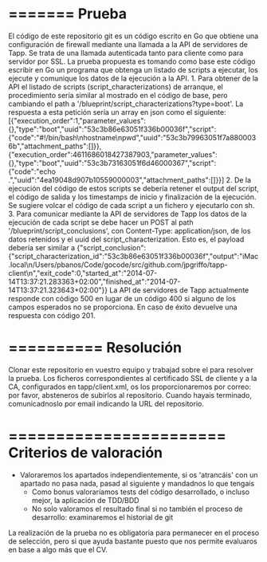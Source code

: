 =======
Prueba
=======
El código de este repositorio git es un código escrito en Go que obtiene una configuración de firewall mediante una llamada a la API de servidores de Tapp. Se trata de una llamada autenticada tanto para cliente como para servidor por SSL. La prueba propuesta es tomando como base este código escribir en Go un programa que obtenga un listado de scripts a ejecutar, los ejecute y comunique los datos de la ejecución a la API.
	1. Para obtener de la API el listado de scripts (script_characterizations) de arranque, el procedimiento sería similar al mostrado en el código de base, pero cambiando el path a '/blueprint/script_characterizations?type=boot'. La respuesta a esta petición sería un array en json como el siguiente:
		[{"execution_order":1,"parameter_values":{},"type":"boot","uuid":"53c3b86e63051f336b00036f","script":{"code":"#!/bin/bash\nhostname\npwd","uuid":"53c3b79963051f7a8800036b","attachment_paths":[]}},{"execution_order":4611686018427387903,"parameter_values":{},"type":"boot","uuid":"53c3b73163051f6d46000367","script":{"code":"echo .","uuid":"4ea19048d907b10559000003","attachment_paths":[]}}]
	2. De la ejecución del código de estos scripts se debería retener el output del script, el código de salida y los timestamps de inicio y finalización de la ejecución. Se sugiere volcar el código de cada script a un fichero y ejecutarlo con sh.
	3. Para comunicar mediante la API de servidores de Tapp los datos de la ejecución de cada script se debe hacer un POST al path '/blueprint/script_conclusions', con Content-Type: application/json, de los datos retenidos y el uuid del script_characterization. Esto es, el payload debería ser similar a
		{"script_conclusion":{"script_characterization_id":"53c3b86e63051f336b00036f","output":"iMac.local\n/Users/pbanos/Code/gocode/src/github.com/jpgriffo/tapp-client\n","exit_code":0,"started_at":"2014-07-14T13:37:21.283363+02:00","finished_at":"2014-07-14T13:37:21.323643+02:00"}}
	La API de servidores de Tapp actualmente responde con código 500 en lugar de un código 400 si alguno de los campos esperados no se proporciona. En caso de éxito devuelve una respuesta con código 201.

==========
Resolución
==========
Clonar este repositorio en vuestro equipo y trabajad sobre el para resolver la prueba. Los ficheros correspondientes al certificado SSL de cliente y a la CA, configurados en tapp/client.xml, os los proporcionaremos por correo: por favor, absteneros de subirlos al repositorio. Cuando hayais terminado, comunicadnoslo por email indicando la URL del repositorio. 


=======================
Criterios de valoración
=======================
* Valoraremos los apartados independientemente, si os 'atrancáis' con un apartado no pasa nada, pasad al siguiente y mandadnos lo que tengais
	* Como bonus valoraríamos tests del código desarrollado, o incluso mejor, la aplicación de TDD/BDD
	* No solo valoramos el resultado final si no también el proceso de desarrollo: examinaremos el historial de git

La realización de la prueba no es obligatoria para permanecer en el proceso de selección, pero si que ayuda bastante puesto que nos permite evaluaros en base a algo más que el CV. 
